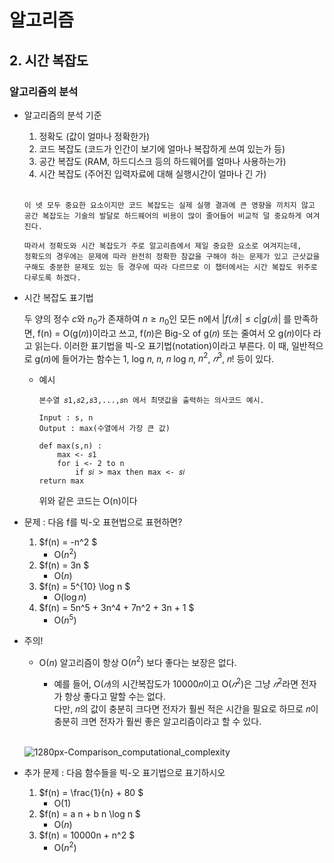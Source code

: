 # 알고리즘

## 2. 시간 복잡도

### 알고리즘의 분석

- 알고리즘의 분석 기준

  1. 정확도 (값이 얼마나 정확한가)
  2. 코드 복잡도 (코드가 인간이 보기에 얼마나 복잡하게 쓰여 있는가 등)
  3. 공간 복잡도 (RAM, 하드디스크 등의 하드웨어를 얼마나 사용하는가)
  4. 시간 복잡도 (주어진 입력자료에 대해 실행시간이 얼마나 긴 가)

    </br>

  ```
  이 넷 모두 중요한 요소이지만 코드 복잡도는 실제 실행 결과에 큰 영향을 끼치지 않고
  공간 복잡도는 기술의 발달로 하드웨어의 비용이 많이 줄어들어 비교적 덜 중요하게 여겨진다.

  따라서 정확도와 시간 복잡도가 주로 알고리즘에서 제일 중요한 요소로 여겨지는데,
  정확도의 경우에는 문제에 따라 완전히 정확한 참값을 구해야 하는 문제가 있고 근삿값을 구해도 충분한 문제도 있는 등 경우에 따라 다르므로 이 챕터에서는 시간 복잡도 위주로 다루도록 하겠다.
  ```

- 시간 복잡도 표기법

  두 양의 정수 $c$와 $n_0$가 존재하여 $n \ge n_0$인 모든 n에서 $|f(𝑛)| \le c|g(𝑛)|$ 를 만족하면,
  f(n) = O(g(𝑛))이라고 쓰고,
  f(𝑛)은 Big-오 of g(𝑛) 또는 줄여서 오 g(𝑛)이다 라고 읽는다.
  이러한 표기법을 빅-오 표기법(notation)이라고 부른다.
  이 때, 일반적으로 g(𝑛)에 들어가는 함수는 1, log 𝑛, 𝑛, 𝑛 log 𝑛, $n^2$, $𝑛^3$, 𝑛! 등이 있다.

  - 예시

    ```
    본수열 𝑠1,𝑠2,𝑠3,...,𝑠n 에서 최댓값을 출력하는 의사코드 예시.

    Input : s, n
    Output : max(수열에서 가장 큰 값)

    def max(s,n) :
        max <- 𝑠1
        for i <- 2 to n
            if 𝑠𝑖 > max then max <- 𝑠𝑖
    return max
    ```

    위와 같은 코드는 O(n)이다

- 문제 : 다음 f를 빅-오 표현법으로 표현하면?

  1. $f(n) = -n^2 $
     - O($n^2$)
  2. $f(n) = 3n $
     - O($n$)
  3. $f(n) = 5^{10} \log n $
     - O($\log n$)
  4. $f(n) = 5n^5 + 3n^4 + 7n^2 + 3n + 1 $
     - O($n^5$)

- 주의!

  - O($n$) 알고리즘이 항상 O($n^2$) 보다 좋다는 보장은 없다.

    - 예를 들어, O($𝑛$)의 시간복잡도가 10000𝑛이고 O($𝑛^2$)은 그냥 $𝑛^2$라면 전자가 항상 좋다고 말할 수는 없다.  
      다만, 𝑛의 값이 충분히 크다면 전자가 훨씬 적은 시간을 필요로 하므로 𝑛이 충분히 크면 전자가 훨씬 좋은 알고리즘이라고 할 수 있다.

    </br>

  ![1280px-Comparison_computational_complexity](https://user-images.githubusercontent.com/96982072/198215188-9ea488dd-d5e3-42ee-88bd-8e2cfdab29f6.png)

- 추가 문제 : 다음 함수들을 빅-오 표기법으로 표기하시오
  1. $f(n) = \frac{1}{n} + 80 $
     - O($1$)
  2. $f(n) = a n + b n \log n $
     - O($n$)
  3. $f(n) = 10000n + n^2 $
     - O($n^2$)
